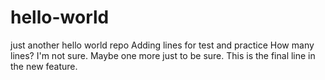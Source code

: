 # hello-world
just another hello world repo 
Adding lines for test and practice 
How many lines? I'm not sure. Maybe one more just to be sure.
This is the final line in the new feature. 
